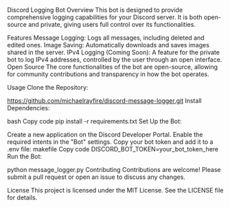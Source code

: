 Discord Logging Bot
Overview
This bot is designed to provide comprehensive logging capabilities for your Discord server. It is both open-source and private, giving users full control over its functionalities.

Features
Message Logging: Logs all messages, including deleted and edited ones.
Image Saving: Automatically downloads and saves images shared in the server.
IPv4 Logging (Coming Soon): A feature for the private bot to log IPv4 addresses, controlled by the user through an open interface.
Open Source
The core functionalities of the bot are open-source, allowing for community contributions and transparency in how the bot operates.

Usage
Clone the Repository:


https://github.com/michaelrayfire/discord-message-logger.git
Install Dependencies:

bash
Copy code
pip install -r requirements.txt
Set Up the Bot:

Create a new application on the Discord Developer Portal.
Enable the required intents in the "Bot" settings.
Copy your bot token and add it to a .env file:
makefile
Copy code
DISCORD_BOT_TOKEN=your_bot_token_here
Run the Bot:


python message_logger.py
Contributing
Contributions are welcome! Please submit a pull request or open an issue to discuss any changes.

License
This project is licensed under the MIT License. See the LICENSE file for details.
